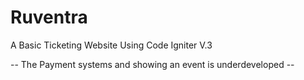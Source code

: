 # Ruventra
 A Basic Ticketing Website Using Code Igniter V.3


-- The Payment systems and showing an event is underdeveloped --
